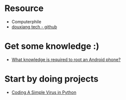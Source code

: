 # Resource
- Computerphile
- [douxiang tech - github](https://github.com/TophantTechnology)


# Get some knowledge :)
- [What knowledge is required to root an Android phone?](https://www.quora.com/What-knowledge-is-required-to-root-an-Android-phone-3)

# Start by doing projects
- [Coding A Simple Virus in Python](https://www.youtube.com/watch?v=qNy_amMuVZQ)
